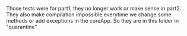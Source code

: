 Those tests were for part1, they no longer work or make sense in part2.
They also make compilation impossible everytime we change some methods
or add exceptions in the coreApp. So they are in this folder in "quarantine"
